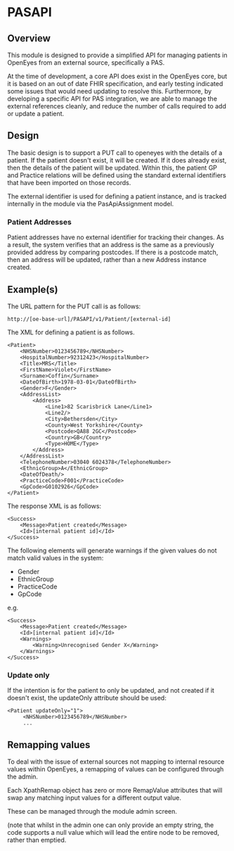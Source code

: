 # PASAPI

## Overview

This module is designed to provide a simplified API for managing patients in OpenEyes from an external source, specifically a PAS.

At the time of development, a core API does exist in the OpenEyes core, but it is based on an out of date FHIR specification, and early testing indicated some issues that would need updating to resolve this. Furthermore, by developing a specific API for PAS integration, we are able to manage the external references cleanly, and reduce the number of calls required to add or update a patient.

## Design

The basic design is to support a PUT call to openeyes with the details of a patient. If the patient doesn't exist, it will be created. If it does already exist, then the details of the patient will be updated. Within this, the patient GP and Practice relations will be defined using the standard external identifiers that have been imported on those records.

The external identifier is used for defining a patient instance, and is tracked internally in the module via the PasApiAssignment model.
 
### Patient Addresses
 
 Patient addresses have no external identifier for tracking their changes. As a result, the system verifies that an address is the same as a previously provided address by comparing postcodes. If there is a postcode match, then an address will be updated, rather than a new Address instance created.
 
## Example(s)
 
 The URL pattern for the PUT call is as follows:
 
    http://[oe-base-url]/PASAPI/v1/Patient/[external-id]
    
The XML for defining a patient is as follows.

 
    <Patient>
        <NHSNumber>0123456789</NHSNumber>
        <HospitalNumber>92312423</HospitalNumber>
        <Title>MRS</Title>
        <FirstName>Violet</FirstName>
        <Surname>Coffin</Surname>
        <DateOfBirth>1978-03-01</DateOfBirth>
        <Gender>F</Gender>
        <AddressList>
            <Address>
                <Line1>82 Scarisbrick Lane</Line1>
                <Line2/>
                <City>Bethersden</City>
                <County>West Yorkshire</County>
                <Postcode>QA88 2GC</Postcode>
                <Country>GB</Country>
                <Type>HOME</Type>
            </Address>
        </AddressList>
        <TelephoneNumber>03040 6024378</TelephoneNumber>
        <EthnicGroup>A</EthnicGroup>
        <DateOfDeath/>
        <PracticeCode>F001</PracticeCode>
        <GpCode>G0102926</GpCode>
    </Patient>
    
The response XML is as follows:

    <Success>
        <Message>Patient created</Message>
        <Id>[internal patient id]</Id>
    </Success>
    
The following elements will generate warnings if the given values do not match valid values in the system:
 
* Gender
* EthnicGroup
* PracticeCode
* GpCode

e.g.

    <Success>
        <Message>Patient created</Message>
        <Id>[internal patient id]</Id>
        <Warnings>
            <Warning>Unrecognised Gender X</Warning>
        </Warnings>
    </Success>
 
### Update only
 
If the intention is for the patient to only be updated, and not created if it doesn't exist, the updateOnly attribute should be used:

    <Patient updateOnly="1">
         <NHSNumber>0123456789</NHSNumber>
         ...
         
## Remapping values

To deal with the issue of external sources not mapping to internal resource values within OpenEyes, a remapping of values can be configured through the admin.

Each XpathRemap object has zero or more RemapValue attributes that will swap any matching input values for a different output value.

These can be managed through the module admin screen.

(note that whilst in the admin one can only provide an empty string, the code supports a null value which will lead the entire node to be removed, rather than emptied.